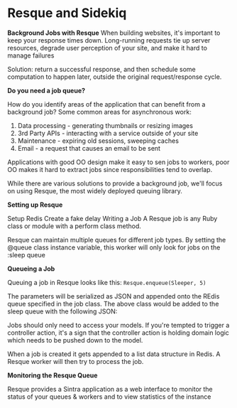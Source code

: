 # Resque and Sidekiq

**Background Jobs with Resque**
When building websites, it's important to keep your response times down. Long-running requests tie up server resources, degrade user perception of your site, and make it hard to manage failures

Solution: return a successful response, and then schedule some computation to happen later, outside the original request/response cycle. 

**Do you need a job queue?**

How do you identify areas of the application that can benefit from a background job? Some common areas for asynchronous work:

  1. Data processing - generating thumbnails or resizing images
  2. 3rd Party APIs - interacting with a service outside of your site
  3. Maintenance - expiring old sessions, sweeping caches
  4. Email - a request that causes an email to be sent

Applications with good OO design make it easy to sen jobs to workers, poor OO makes it hard to extract jobs since responsibilities tend to overlap.

While there are various solutions to provide a background job, we'll focus on using Resque, the most widely deployed queuing library. 

**Setting up Resque**

Setup Redis
Create a fake delay
Writing a Job
A Resque job is any Ruby class or module with a perform class method. 

Resque can maintain multiple queues for different job types. By setting the @queue class instance variable, this worker will only look for jobs on the :sleep queue

**Queueing a Job**

Queuing a job in Resque looks like this: 
  `Resque.enqueue(Sleeper, 5)`

The parameters will be serialized as JSON and appended onto the REdis queue specified in the job class. The above class would be added to the sleep queue with the following JSON:

Jobs should only need to access your models. If you're tempted to trigger a controller action, it's a sign that the controller action is holding domain logic which needs to be pushed down to the model.

When a job is created it gets appended to a list data structure in Redis. A Resque worker will then try to process the job. 

**Monitoring the Resque Queue**

Resque provides a Sintra application as a web interface to monitor the status of your queues & workers and to view statistics of the instance











